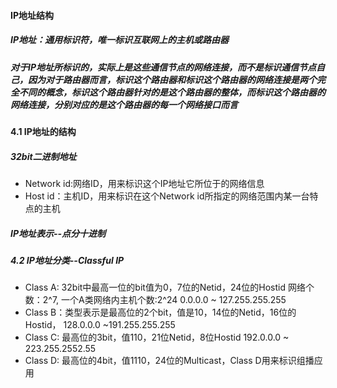 #### IP地址结构

##### IP地址：通用标识符，唯一标识互联网上的**主机**或**路由器**
##### 对于IP地址所标识的，实际上是这些通信节点的网络连接，而不是标识通信节点自己，因为对于路由器而言，标识这个路由器和标识这个路由器的网络连接是两个完全不同的概念，标识这个路由器针对的是这个路由器的整体，而标识这个路由器的网络连接，分别对应的是这个路由器的每一个网络接口而言

#### 4.1 IP地址的结构
##### 32bit二进制地址
* Network id:网络ID，用来标识这个IP地址它所位于的网络信息
* Host id：主机ID，用来标识在这个Network id所指定的网络范围内某一台特点的主机

##### IP地址表示--点分十进制

##### 4.2 IP地址分类--Classful IP
* Class A:
    32bit中最高一位的bit值为0，7位的Netid，24位的Hostid
    网络个数：2^7,
    一个A类网络内主机个数:2^24
    0.0.0.0 ~ 127.255.255.255
* Class B：类型表示是最高位的2个bit，值是10，14位的Netid，16位的Hostid，
    128.0.0.0 ~191.255.255.255
* Class C: 最高位的3bit，值110，21位Netid，8位Hostid
    192.0.0.0 ~ 223.255.2552.55
* Class D: 最高位的4bit，值1110，24位的Multicast，Class D用来标识组播应用
